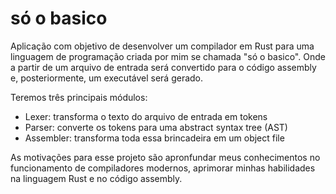 # só o basico

Aplicação com objetivo de desenvolver um compilador em Rust para uma linguagem de programação criada por mim se chamada "só o basico". Onde a partir de um arquivo de entrada será convertido para o código assembly e, posteriormente, um executável será gerado.

Teremos três principais módulos:
- Lexer: transforma o texto do arquivo de entrada em tokens
- Parser: converte os tokens para uma abstract syntax tree (AST)
- Assembler: transforma toda essa brincadeira em um object file

As motivações para esse projeto são apronfundar meus conhecimentos no funcionamento de compiladores modernos, aprimorar minhas habilidades na linguagem Rust e no código assembly.